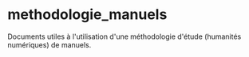 # methodologie_manuels
Documents utiles à l'utilisation d'une méthodologie d'étude (humanités numériques) de manuels.
